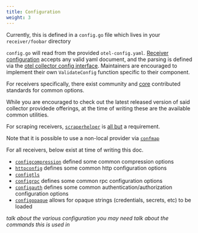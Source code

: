 ```yaml
---
title: Configuration
weight: 3
---
```

Currently, this is defined in a `config.go` file which lives in your `receiver/foobar` directory

`config.go` will read from the provided `otel-config.yaml`.  [Receiver configuration](https://github.com/open-telemetry/opentelemetry-collector/blob/589488839f582632f53d84526207e733475ccc21/otelcol/config.go#L22) accepts any valid yaml document, and the parsing is defined via the [otel collector config interface](https://github.com/open-telemetry/opentelemetry-collector/blob/main/component/config.go).  Maintainers are encouraged to implement their own `ValidateConfig` function specific to their component.

For receivers specifically, there exist community and [core](https://github.com/open-telemetry/opentelemetry-collector/tree/589488839f582632f53d84526207e733475ccc21/config) contributed standards for common options.

While you are encouraged to check out the latest released version of said collector providede offerings, at the time of writing these are the available common utilities.

For scraping receivers, [`scraperhelper`](https://github.com/open-telemetry/opentelemetry-collector/tree/main/receiver/scraperhelper) is [all but](https://github.com/search?q=repo%3Aopen-telemetry%2Fopentelemetry-collector-contrib+scraperhelper.NewScraper&type=code) a requirement.

Note that it is possible to use a non-local provider via [`confmap`](https://github.com/open-telemetry/opentelemetry-collector/tree/589488839f582632f53d84526207e733475ccc21/confmap)

For all receivers, below exist at time of writing this doc.
- [`configcompression`](https://github.com/open-telemetry/opentelemetry-collector/tree/589488839f582632f53d84526207e733475ccc21/config/configcompression) defined some common compression options
- [`httpconfig`](https://github.com/open-telemetry/opentelemetry-collector/tree/589488839f582632f53d84526207e733475ccc21/config/confighttp) defines some common http configuration options
- [`configtls`](https://github.com/open-telemetry/opentelemetry-collector/tree/589488839f582632f53d84526207e733475ccc21/config/configtls)
- [`configrpc`](https://github.com/open-telemetry/opentelemetry-collector/tree/589488839f582632f53d84526207e733475ccc21/config/configgrpc) defines some common rpc configuration options
- [`configauth`](https://github.com/open-telemetry/opentelemetry-collector/tree/589488839f582632f53d84526207e733475ccc21/config/configauth) defines some common authentication/authorization configuration options
- [`configopaque`](https://github.com/open-telemetry/opentelemetry-collector/tree/589488839f582632f53d84526207e733475ccc21/config/configopaque) allows for opaque strings (credentials, secrets, etc) to be loaded



*talk about the various configuration you may need*
*talk about the commands this is used in*

